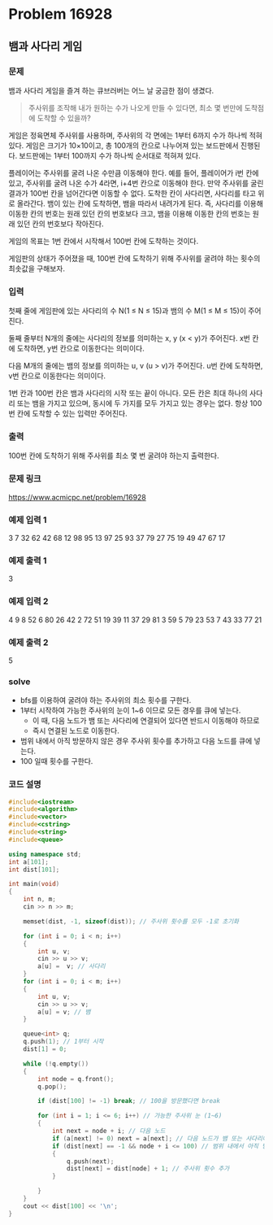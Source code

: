 # Problem 16928

## 뱀과 사다리 게임

### 문제
뱀과 사다리 게임을 즐겨 하는 큐브러버는 어느 날 궁금한 점이 생겼다.

> 주사위를 조작해 내가 원하는 수가 나오게 만들 수 있다면, 최소 몇 번만에 도착점에 도착할 수 있을까?

게임은 정육면체 주사위를 사용하며, 주사위의 각 면에는 1부터 6까지 수가 하나씩 적혀있다. 게임은 크기가 10×10이고, 총 100개의 칸으로 나누어져 있는 보드판에서 진행된다. 보드판에는 1부터 100까지 수가 하나씩 순서대로 적혀져 있다.

플레이어는 주사위를 굴려 나온 수만큼 이동해야 한다. 예를 들어, 플레이어가 i번 칸에 있고, 주사위를 굴려 나온 수가 4라면, i+4번 칸으로 이동해야 한다. 만약 주사위를 굴린 결과가 100번 칸을 넘어간다면 이동할 수 없다. 도착한 칸이 사다리면, 사다리를 타고 위로 올라간다. 뱀이 있는 칸에 도착하면, 뱀을 따라서 내려가게 된다. 즉, 사다리를 이용해 이동한 칸의 번호는 원래 있던 칸의 번호보다 크고, 뱀을 이용해 이동한 칸의 번호는 원래 있던 칸의 번호보다 작아진다.

게임의 목표는 1번 칸에서 시작해서 100번 칸에 도착하는 것이다.

게임판의 상태가 주어졌을 때, 100번 칸에 도착하기 위해 주사위를 굴려야 하는 횟수의 최솟값을 구해보자.

### 입력
첫째 줄에 게임판에 있는 사다리의 수 N(1 ≤ N ≤ 15)과 뱀의 수 M(1 ≤ M ≤ 15)이 주어진다.

둘째 줄부터 N개의 줄에는 사다리의 정보를 의미하는 x, y (x < y)가 주어진다. x번 칸에 도착하면, y번 칸으로 이동한다는 의미이다.

다음 M개의 줄에는 뱀의 정보를 의미하는 u, v (u > v)가 주어진다. u번 칸에 도착하면, v번 칸으로 이동한다는 의미이다.

1번 칸과 100번 칸은 뱀과 사다리의 시작 또는 끝이 아니다. 모든 칸은 최대 하나의 사다리 또는 뱀을 가지고 있으며, 동시에 두 가지를 모두 가지고 있는 경우는 없다. 항상 100번 칸에 도착할 수 있는 입력만 주어진다.

### 출력
100번 칸에 도착하기 위해 주사위를 최소 몇 번 굴려야 하는지 출력한다.

### 문제 링크
<https://www.acmicpc.net/problem/16928>

### 예제 입력 1
3 7
32 62
42 68
12 98
95 13
97 25
93 37
79 27
75 19
49 47
67 17

### 예제 출력 1
3

### 예제 입력 2
4 9
8 52
6 80
26 42
2 72
51 19
39 11
37 29
81 3
59 5
79 23
53 7
43 33
77 21

### 예제 출력 2
5

### solve
- bfs를 이용하여 굴려야 하는 주사위의 최소 횟수를 구한다.
- 1부터 시작하여 가능한 주사위의 눈이 1~6 이므로 모든 경우를 큐에 넣는다.
	- 이 때, 다음 노드가 뱀 또는 사다리에 연결되어 있다면 반드시 이동해야 하므로
	- 즉시 연결된 노드로 이동한다.
- 범위 내에서 아직 방문하지 않은 경우 주사위 횟수를 추가하고 다음 노드를 큐에 넣는다.
- 100 일때 횟수를 구한다.

### 코드 설명
```C++
#include<iostream>
#include<algorithm>
#include<vector>
#include<cstring>
#include<string>
#include<queue>

using namespace std;
int a[101];
int dist[101];

int main(void)
{
	int n, m;
	cin >> n >> m;

	memset(dist, -1, sizeof(dist)); // 주사위 횟수를 모두 -1로 초기화

	for (int i = 0; i < n; i++)
	{
		int u, v;
		cin >> u >> v;
		a[u] =  v; // 사다리
	}
	for (int i = 0; i < m; i++)
	{
		int u, v;
		cin >> u >> v;
		a[u] = v; // 뱀
	}

	queue<int> q;
	q.push(1); // 1부터 시작
	dist[1] = 0;

	while (!q.empty())
	{
		int node = q.front();
		q.pop();

		if (dist[100] != -1) break; // 100을 방문했다면 break

		for (int i = 1; i <= 6; i++) // 가능한 주사위 눈 (1~6)
		{
			int next = node + i; // 다음 노드
			if (a[next] != 0) next = a[next]; // 다음 노드가 뱀 또는 사다리에 연결되어 있다면 즉시 이동(반드시 이동해야함)
			if (dist[next] == -1 && node + i <= 100) // 범위 내에서 아직 방문하지 않은 경우
			{
				q.push(next);
				dist[next] = dist[node] + 1; // 주사위 횟수 추가
			}

		}
	}
	cout << dist[100] << '\n';
}

```
